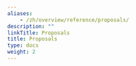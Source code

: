 ```yaml
---
aliases:
    - /zh/overview/reference/proposals/
description: ""
linkTitle: Proposals
title: Proposals
type: docs
weight: 2
---
```

